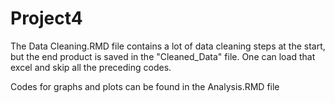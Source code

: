 # Project4

The Data Cleaning.RMD file contains a lot of data cleaning steps at the start, but the end product is saved in the "Cleaned_Data" file. One can load that excel and skip all the preceding codes.

Codes for graphs and plots can be found in the Analysis.RMD file
